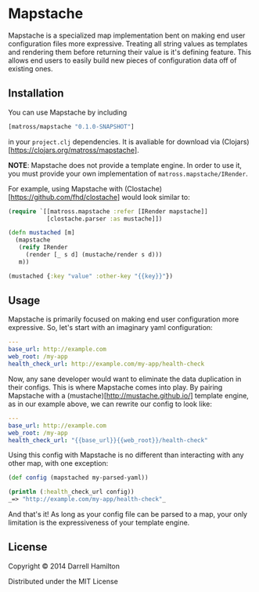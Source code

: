 # Mapstache

Mapstache is a specialized map implementation bent on making end user configuration
files more expressive. Treating all string values as templates and rendering them
before returning their value is it's defining feature. This allows end users to
easily build new pieces of configuration data off of existing ones.

## Installation

You can use Mapstache by including

```clj
[matross/mapstache "0.1.0-SNAPSHOT"]
```

in your `project.clj` dependencies. It is avaliable for download via (Clojars)[https://clojars.org/matross/mapstache].

**NOTE**: Mapstache does not provide a template engine. In order to use it,
you must provide your own implementation of `matross.mapstache/IRender`.

For example, using Mapstache with (Clostache)[https://github.com/fhd/clostache] would look similar to:

```clj
(require `[[matross.mapstache :refer [IRender mapstache]]
           [clostache.parser :as mustache]])

(defn mustached [m]
  (mapstache
   (reify IRender
     (render [_ s d] (mustache/render s d)))
   m))

(mustached {:key "value" :other-key "{{key}}"})
```

## Usage

Mapstache is primarily focused on making end user configuration more expressive. So, let's start with an imaginary yaml configuration:

```yaml
---
base_url: http://example.com
web_root: /my-app
health_check_url: http://example.com/my-app/health-check
```

Now, any sane developer would want to eliminate the data duplication in their configs. This is where Mapstache comes into play. By pairing
Mapstache with a (mustache)[http://mustache.github.io/] template engine, as in our example above, we can rewrite our config to look like:

```yaml
---
base_url: http://example.com
web_root: /my-app
health_check_url: "{{base_url}}{{web_root}}/health-check"
```

Using this config with Mapstache is no different than interacting with any other map, with one exception:

```clj
(def config (mapstached my-parsed-yaml))

(println (:health_check_url config))
_=> "http://example.com/my-app/health-check"_
```

And that's it! As long as your config file can be parsed to a map, your only limitation is the expressiveness of your template engine.

## License

Copyright © 2014 Darrell Hamilton

Distributed under the MIT License
